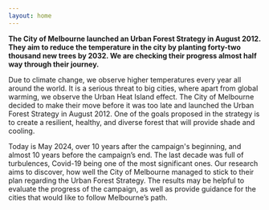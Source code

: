 ```yaml
---
layout: home
---
```


**The City of Melbourne launched an Urban Forest Strategy in August 2012. They aim to reduce the temperature in the city by planting forty-two thousand new trees by 2032. We are checking their progress almost half way through their journey.**

Due to climate change, we observe higher temperatures every year all around the world. It is a serious threat to big cities, where apart from global warming, we observe the Urban Heat Island effect. The City of Melbourne decided to make their move before it was too late and launched the Urban Forest Strategy in August 2012. One of the goals proposed in the strategy is to create a resilient, healthy, and diverse forest that will provide shade and cooling.

Today is May 2024, over 10 years after the campaign's beginning, and almost 10 years before the campaign’s end. The last decade was full of turbulences, Covid-19 being one of the most significant ones. Our research aims to discover, how well the City of Melbourne managed to stick to their plan regarding the Urban Forest Strategy. The results may be helpful to evaluate the progress of the campaign, as well as provide guidance for the cities that would like to follow Melbourne’s path.